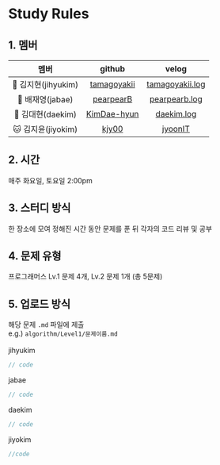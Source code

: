 # Study Rules
## 1. 멤버
|멤버|github|velog|
|:--:|:--:|:--:|
|🐥 김지현(jihyukim)|[tamagoyakii](https://github.com/tamagoyakii)|[tamagoyakii.log](https://velog.io/@tamagoyakii)|
|🐰 배재영(jabae)|[pearpearB](https://github.com/pearpearB)|[pearpearb.log](https://velog.io/@pearpearb)|
|🐻 김대현(daekim)|[KimDae-hyun](https://github.com/KimDae-hyun)|[daekim.log](https://velog.io/@dev_kdh)|
|🐱 김지윤(jiyokim)|[kjy00](https://github.com/kjy00)|[jyoonIT](https://jyoonit.tistory.com/)|
## 2. 시간
매주 화요일, 토요일 2:00pm
## 3. 스터디 방식
한 장소에 모여 정해진 시간 동안 문제를 푼 뒤 각자의 코드 리뷰 및 공부
## 4. 문제 유형
프로그래머스 Lv.1 문제 4개, Lv.2 문제 1개 (총 5문제)
## 5. 업로드 방식
해당 문제 `.md` 파일에 제출<br>
e.g.) `algorithm/Level1/문제이름.md`<br><br>
jihyukim
```js
// code
```
jabae
```js
// code
```
daekim
```js
// code
```
jiyokim
```js
//code
```
